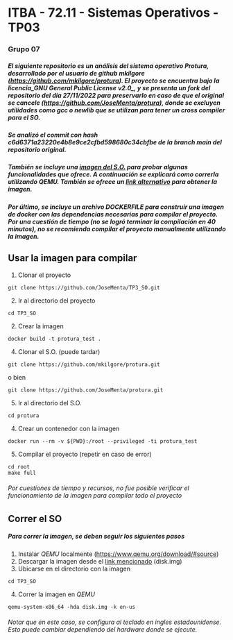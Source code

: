 # ITBA - 72.11 - Sistemas Operativos - TP03
### Grupo 07

##### El siguiente repositorio es un análisis del sistema operativo _Protura_, desarrollado por el usuario de github _mkilgore_ (https://github.com/mkilgore/protura). El proyecto se encuentra bajo la licencia_GNU General Public License v2.0_, y se presenta un fork del repositorio del día 27/11/2022 para preservarlo en caso de que el original se cancele (https://github.com/JoseMenta/protura), donde se excluyen utilidades como gcc o newlib que se utilizan para tener un cross compiler para el SO.
##### Se analizó el commit con hash c6d6371a23220e4b8e9ce2cfbd598680c34cbfbe de la branch _main_ del repositorio original.

##### También se incluye una [imagen del S.O.](https://github.com/mkilgore/protura/releases/tag/v0.9.1) para probar algunas funcionalidades que ofrece. A continuación se explicará como correrla utilizando _QEMU_. También se ofrece un [link alternativo](https://drive.google.com/drive/folders/116crwsfv_ZmLp64NzDg9n7Ybc_JJPS68) para obtener la imagen. 
##### Por último, se incluye un archivo _DOCKERFILE_ para construir una imagen de docker con las dependencias necesarias para compilar el proyecto. Por una cuestión de tiempo (no se logró terminar la compilación en 40 minutos), no se recomienda compilar el proyecto manualmente utilizando la imagen.
## Usar la imagen para compilar 
1. Clonar el proyecto
```
git clone https://github.com/JoseMenta/TP3_SO.git
```
2. Ir al directorio del proyecto
```
cd TP3_SO
```
2. Crear la imagen
```
docker build -t protura_test .
```
4. Clonar el S.O. (puede tardar)
```
git clone https://github.com/mkilgore/protura.git
```
o bien
```
git clone https://github.com/JoseMenta/protura.git
```
5. Ir al directorio del S.O. 
```
cd protura
```
4. Crear un contenedor con la imagen 
```
docker run --rm -v ${PWD}:/root --privileged -ti protura_test
```
5. Compilar el proyecto (repetir en caso de error)
```
cd root 
make full
```
###### Por cuestiones de tiempo y recursos, no fue posible verificar el funcionamiento de la imagen para compilar todo el proyecto
## Correr el SO
##### Para correr la imagen, se deben seguir los siguientes pasos
1. Instalar _QEMU_ localmente (https://www.qemu.org/download/#source)
2. Descargar la imagen desde el [link mencionado](https://github.com/mkilgore/protura/releases/tag/v0.9.1) (disk.img)
3. Ubicarse en el directorio con la imagen
```
cd TP3_SO
```
4. Correr la imagen en _QEMU_ 
```
qemu-system-x86_64 -hda disk.img -k en-us
```
###### Notar que en este caso, se configura al teclado en ingles estadounidense. Esto puede cambiar dependiendo del hardware donde se ejecute. 
